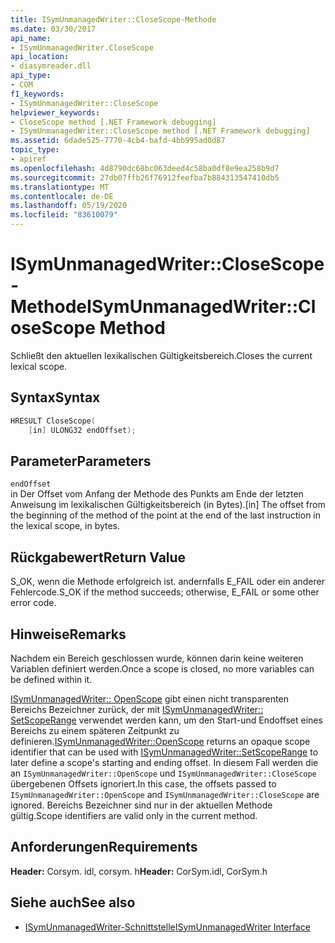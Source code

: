 ```yaml
---
title: ISymUnmanagedWriter::CloseScope-Methode
ms.date: 03/30/2017
api_name:
- ISymUnmanagedWriter.CloseScope
api_location:
- diasymreader.dll
api_type:
- COM
f1_keywords:
- ISymUnmanagedWriter::CloseScope
helpviewer_keywords:
- CloseScope method [.NET Framework debugging]
- ISymUnmanagedWriter::CloseScope method [.NET Framework debugging]
ms.assetid: 6dade525-7770-4cb4-bafd-4bb995ad0d87
topic_type:
- apiref
ms.openlocfilehash: 4d8790dc68bc063deed4c58ba0df8e9ea258b9d7
ms.sourcegitcommit: 27db07ffb26f76912feefba7b884313547410db5
ms.translationtype: MT
ms.contentlocale: de-DE
ms.lasthandoff: 05/19/2020
ms.locfileid: "83610079"
---
```

# <a name="isymunmanagedwriterclosescope-method"></a><span data-ttu-id="30a89-102">ISymUnmanagedWriter::CloseScope-Methode</span><span class="sxs-lookup"><span data-stu-id="30a89-102">ISymUnmanagedWriter::CloseScope Method</span></span>
<span data-ttu-id="30a89-103">Schließt den aktuellen lexikalischen Gültigkeitsbereich.</span><span class="sxs-lookup"><span data-stu-id="30a89-103">Closes the current lexical scope.</span></span>  
  
## <a name="syntax"></a><span data-ttu-id="30a89-104">Syntax</span><span class="sxs-lookup"><span data-stu-id="30a89-104">Syntax</span></span>  
  
```cpp  
HRESULT CloseScope(  
    [in] ULONG32 endOffset);  
```  
  
## <a name="parameters"></a><span data-ttu-id="30a89-105">Parameter</span><span class="sxs-lookup"><span data-stu-id="30a89-105">Parameters</span></span>  
 `endOffset`  
 <span data-ttu-id="30a89-106">in Der Offset vom Anfang der Methode des Punkts am Ende der letzten Anweisung im lexikalischen Gültigkeitsbereich (in Bytes).</span><span class="sxs-lookup"><span data-stu-id="30a89-106">[in] The offset from the beginning of the method of the point at the end of the last instruction in the lexical scope, in bytes.</span></span>  
  
## <a name="return-value"></a><span data-ttu-id="30a89-107">Rückgabewert</span><span class="sxs-lookup"><span data-stu-id="30a89-107">Return Value</span></span>  
 <span data-ttu-id="30a89-108">S_OK, wenn die Methode erfolgreich ist. andernfalls E_FAIL oder ein anderer Fehlercode.</span><span class="sxs-lookup"><span data-stu-id="30a89-108">S_OK if the method succeeds; otherwise, E_FAIL or some other error code.</span></span>  
  
## <a name="remarks"></a><span data-ttu-id="30a89-109">Hinweise</span><span class="sxs-lookup"><span data-stu-id="30a89-109">Remarks</span></span>  
 <span data-ttu-id="30a89-110">Nachdem ein Bereich geschlossen wurde, können darin keine weiteren Variablen definiert werden.</span><span class="sxs-lookup"><span data-stu-id="30a89-110">Once a scope is closed, no more variables can be defined within it.</span></span>  
  
 <span data-ttu-id="30a89-111">[ISymUnmanagedWriter:: OpenScope](../../../../docs/framework/unmanaged-api/diagnostics/isymunmanagedwriter-openscope-method.md) gibt einen nicht transparenten Bereichs Bezeichner zurück, der mit [ISymUnmanagedWriter:: SetScopeRange](isymunmanagedwriter-setscoperange-method.md) verwendet werden kann, um den Start-und Endoffset eines Bereichs zu einem späteren Zeitpunkt zu definieren.</span><span class="sxs-lookup"><span data-stu-id="30a89-111">[ISymUnmanagedWriter::OpenScope](../../../../docs/framework/unmanaged-api/diagnostics/isymunmanagedwriter-openscope-method.md) returns an opaque scope identifier that can be used with [ISymUnmanagedWriter::SetScopeRange](isymunmanagedwriter-setscoperange-method.md) to later define a scope's starting and ending offset.</span></span> <span data-ttu-id="30a89-112">In diesem Fall werden die an `ISymUnmanagedWriter::OpenScope` und `ISymUnmanagedWriter::CloseScope` übergebenen Offsets ignoriert.</span><span class="sxs-lookup"><span data-stu-id="30a89-112">In this case, the offsets passed to `ISymUnmanagedWriter::OpenScope` and `ISymUnmanagedWriter::CloseScope` are ignored.</span></span> <span data-ttu-id="30a89-113">Bereichs Bezeichner sind nur in der aktuellen Methode gültig.</span><span class="sxs-lookup"><span data-stu-id="30a89-113">Scope identifiers are valid only in the current method.</span></span>  
  
## <a name="requirements"></a><span data-ttu-id="30a89-114">Anforderungen</span><span class="sxs-lookup"><span data-stu-id="30a89-114">Requirements</span></span>  
 <span data-ttu-id="30a89-115">**Header:** Corsym. idl, corsym. h</span><span class="sxs-lookup"><span data-stu-id="30a89-115">**Header:** CorSym.idl, CorSym.h</span></span>  
  
## <a name="see-also"></a><span data-ttu-id="30a89-116">Siehe auch</span><span class="sxs-lookup"><span data-stu-id="30a89-116">See also</span></span>

- [<span data-ttu-id="30a89-117">ISymUnmanagedWriter-Schnittstelle</span><span class="sxs-lookup"><span data-stu-id="30a89-117">ISymUnmanagedWriter Interface</span></span>](isymunmanagedwriter-interface.md)
